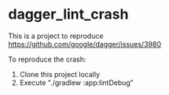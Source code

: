 # dagger_lint_crash

This is a project to reproduce https://github.com/google/dagger/issues/3980

To reproduce the crash:
1. Clone this project locally
2. Execute "./gradlew :app:lintDebug"
